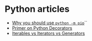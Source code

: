 # Python articles

* [Why you should use `python -m pip`](https://snarky.ca/why-you-should-use-python-m-pip/)\`\`
* [Primer on Python Decorators](https://realpython.com/primer-on-python-decorators/)
* [Iterables vs Iterators vs Generators](https://nvie.com/posts/iterators-vs-generators/)

